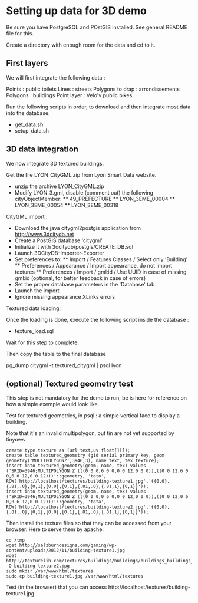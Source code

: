 Setting up data for 3D demo
===========================

Be sure you have PostgreSQL and POstGIS installed. See general README file for this.

Create a directory with enough room for the data and cd to it.

First layers
------------

We will first integrate the following data :

Points : public toilets
Lines : streets
Polygons to drap : arrondissements
Polygons : buildings
Point layer : Velo'v public bikes

Run the following scripts in order, to download and then integrate most data into the database.
* get_data.sh
* setup_data.sh

3D data integration
-------------------

We now integrate 3D textured buildings.

Get the file LYON_CityGML.zip from Lyon Smart Data website.

* unzip the archive LYON_CityGML.zip
* Modify LYON_3.gml, disable (comment out) the following cityObjectMember:
**  49_PREFECTURE
** LYON_3EME_00004
** LYON_3EME_00054
** LYON_3EME_00318

CityGML import :
* Download the java citygml2postgis application from http://www.3dcitydb.net
* Create a PostGIS database 'citygml'
* Initialize it with 3dcitydb/postgis/CREATE_DB.sql
* Launch 3DCityDB-Importer-Exporter
* Set preferences to:
** Import / Features Classes / Select only 'Building'
** Preferences / Appearance / Import appearance, do not import textures
** Preferences / Import / gml:id / Use UUID in case of missing gml:id (optional, for better feedback in case of errors)
* Set the proper database parameters in the 'Database' tab
* Launch the import
* Ignore missing appearance XLinks errors

Textured data loading:

Once the loading is done, execute the following script inside the database : 
* texture_load.sql

Wait for this step to complete.

Then copy the table to the final database

  pg_dump citygml -t textured_citygml | psql lyon

(optional) Textured geometry test
---------------------------------

This step is not mandatory for the demo to run, be is here for reference on how a simple exemple would look like.

Test for textured geometries, in psql : a simple vertical face to display a building.

Note that it's an invalid multipolygon, but tin are not yet supported by tinyows

    create type texture as (url text,uv float[][]);
    create table textured_geometry (gid serial primary key, geom geometry('MULTIPOLYGONZ',3946,3), name text, tex texture);
    insert into textured_geometry(geom, name, tex) values ('SRID=3946;MULTIPOLYGON Z (((0 0 0,6 0 0,0 0 12,0 0 0)),((0 0 12,6 0 0,6 0 12,0 0 12)))'::geometry, 'toto', ROW('http://localhost/textures/building-texture1.jpg','{{0,0},{.81,.0},{0,1},{0,0},{0,1},{.81,.0},{.81,1},{0,1}}'));
    insert into textured_geometry(geom, name, tex) values ('SRID=3946;MULTIPOLYGON Z (((0 0 0,0 6 0,0 0 12,0 0 0)),((0 0 12,0 6 0,0 6 12,0 0 12)))'::geometry, 'tata', ROW('http://localhost/textures/building-texture2.jpg','{{0,0},{.81,.0},{0,1},{0,0},{0,1},{.81,.0},{.81,1},{0,1}}'));

Then install the texture files so that they can be accessed from your browser. Here to serve them by apache:

    cd /tmp
    wget http://salzburndesigns.com/gaming/wp-content/uploads/2012/11/building-texture1.jpg 
    wget http://texturelib.com/Textures/buildings/buildings/buildings_buildings_0095_01_preview.jpg -O building-texture2.jpg
    sudo mkdir /var/www/html/textures
    sudo cp building-texture1.jpg /var/www/html/textures

Test (in the browser) that you can access http://localhost/textures/building-texture1.jpg

